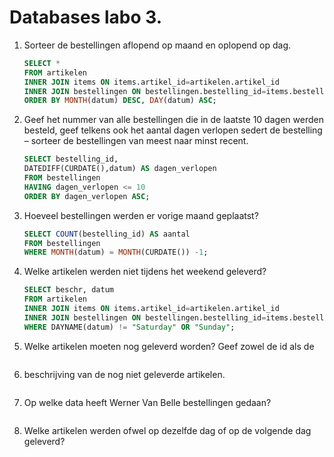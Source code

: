 Databases labo 3.
=================

1. Sorteer de bestellingen aflopend op maand en oplopend op dag.

	```SQL
	SELECT *
	FROM artikelen
	INNER JOIN items ON items.artikel_id=artikelen.artikel_id
	INNER JOIN bestellingen ON bestellingen.bestelling_id=items.bestelling_id
	ORDER BY MONTH(datum) DESC, DAY(datum) ASC;
	```

1. Geef het nummer van alle bestellingen die in de laatste 10 dagen werden besteld, geef telkens ook het aantal dagen verlopen sedert de bestelling – sorteer de bestellingen van meest naar minst recent.

	```SQL
	SELECT bestelling_id,
	DATEDIFF(CURDATE(),datum) AS dagen_verlopen
	FROM bestellingen
	HAVING dagen_verlopen <= 10
	ORDER BY dagen_verlopen ASC;
	```

1. Hoeveel bestellingen werden er vorige maand geplaatst?

	```SQL
	SELECT COUNT(bestelling_id) AS aantal
	FROM bestellingen
	WHERE MONTH(datum) = MONTH(CURDATE()) -1;
	```

1. Welke artikelen werden niet tijdens het weekend geleverd?

	```SQL
	SELECT beschr, datum
	FROM artikelen
	INNER JOIN items ON items.artikel_id=artikelen.artikel_id
	INNER JOIN bestellingen ON bestellingen.bestelling_id=items.bestelling_id
	WHERE DAYNAME(datum) != "Saturday" OR "Sunday";
	```

1. Welke artikelen moeten nog geleverd worden? Geef zowel de id als de

	```SQL
	```

1. beschrijving van de nog niet geleverde artikelen.

	```SQL
	```

1. Op welke data heeft Werner Van Belle bestellingen gedaan?

	```SQL
	```

1. Welke artikelen werden ofwel op dezelfde dag of op de volgende dag geleverd?

	```SQL
	```
